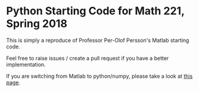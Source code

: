 # Python Starting Code for Math 221, Spring 2018

This is simply a reproduce of Professor Per-Olof Persson's Matlab starting code. 

Feel free to raise issues / create a pull request if you have a better implementation.

If you are switching from Matlab to python/numpy, please take a look at [this page](https://docs.scipy.org/doc/numpy-dev/user/numpy-for-matlab-users.html).
